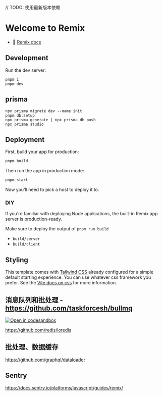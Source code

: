 // TODO: 使用最新版本依赖

# Welcome to Remix

- 📖 [Remix docs](https://remix.run/docs)

## Development

Run the dev server:

```shellscript
pnpm i
pnpm dev
```

## prisma

```shellscript
npx prisma migrate dev --name init
pnpm db:setup
npx prisma generate | npx prisma db push
npx prisma studio
```

## Deployment

First, build your app for production:

```sh
pnpm build
```

Then run the app in production mode:

```sh
pnpm start
```

Now you'll need to pick a host to deploy it to.

### DIY

If you're familiar with deploying Node applications, the built-in Remix app server is production-ready.

Make sure to deploy the output of `pnpm run build`

- `build/server`
- `build/client`

## Styling

This template comes with [Tailwind CSS](https://tailwindcss.com/) already configured for a simple default starting experience. You can use whatever css framework you prefer. See the [Vite docs on css](https://vitejs.dev/guide/features.html#css) for more information.

## 消息队列和批处理 - https://github.com/taskforcesh/bullmq

[![Open in codesandbox](https://codesandbox.io/static/img/play-codesandbox.svg)](https://codesandbox.io/s/github/remix-run/examples/tree/main/bullmq-task-queue)

https://github.com/redis/ioredis

## 批处理、数据缓存

https://github.com/graphql/dataloader

## Sentry

https://docs.sentry.io/platforms/javascript/guides/remix/
